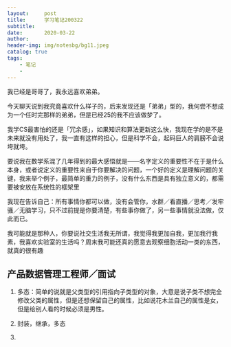 ```yaml
---
layout:     post
title:      学习笔记200322
subtitle:   
date:       2020-03-22
author:     
header-img: img/notesbg/bg11.jpeg
catalog: true
tags:
    - 笔记
    - 
---
```

我已经是哥哥了，我永远喜欢弟弟。

今天聊天说到我究竟喜欢什么样子的，后来发现还是「弟弟」型的，我何尝不想成为一个任时完那样的弟弟，但是已经25的我不应该做梦了。

我学CS最害怕的还是「冗余感」，如果知识和算法更新这么快，我现在学的是不是未来就没有用处了，我一直有这样的担心，但是科学不会，起码巨人的肩膀不会说垮就垮。

要说我在数学系混了几年得到的最大感悟就是——名字定义的重要性不在于是什么本身，或者说定义的重要性来自于你要解决的问题，一个好的定义是理解问题的关键，我来举个例子，最简单的重力的例子，没有什么东西是具有独立意义的，都需要被安放在系统性的框架里

我现在告诉自己：所有事情你都可以做，没有会管你，水群／看直播／思考／发牢骚／无脑学习，只不过前提是你要清楚，有些事你做了，另一些事情就没法做，仅此而已。

我可能就是那种人，你要说社交生活我无所谓，我觉得我更加自我，更加我行我素，我喜欢实验室的生活吗？周末我可能还真的愿意去观察细胞活动一类的东西，就真的很有趣
## 产品数据管理工程师／面试
1. 多态：简单的说就是父类型的引用指向子类型的对象，大意是说子类不想完全修改父类的属性，但是还想保留自己的属性，比如说花木兰自己的属性是女，但是给别人看的时候必须是男性。

2. 封装，继承，多态

3. 